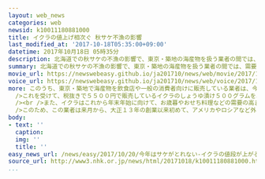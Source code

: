 ```yaml
---
layout: web_news
categories: web
newsid: k10011180881000
title: イクラの値上げ相次ぐ 秋サケ不漁の影響
last_modified_at: '2017-10-18T05:35:00+09:00'
datetime: 2017年10月18日 05時35分
description: 北海道での秋サケの不漁の影響で、東京・築地の海産物を扱う業者の間では、需要の高まる年末年始を前にイクラを値上げする動きが相次いでいます。
summary: 北海道での秋サケの不漁の影響で、東京・築地の海産物を扱う業者の間では、需要の高まる年末年始を前にイクラを値上げする動きが相次いでいます。
movie_url: https://newswebeasy.github.io/ja201710/news/web/movie/2017/10/20/k10011180881000.mp4
voice_url: https://newswebeasy.github.io/ja201710/news/web/voice/2017/10/20/k10011180881000.mp3
more: このうち、東京・築地で海産物を飲食店や一般の消費者向けに販売している業者は、今シーズン水揚げされた北海道産の秋サケからとれたイクラの仕入れ価格が、去年のおよそ２倍に高騰しているということです。<br
  />これを受けて、税抜きで５５００円で販売しているイクラのしょうゆ漬け５００グラムを、来月からおよそ１．８倍の９８００円に値上げすることを決めました。<br />この業者では、去年も不漁の影響で５００円値上げしたということですが、２倍近く値上げするのは過去に例がないということです。<br
  /><br />また、イクラはこれから年末年始に向けて、お歳暮やおせち料理などの需要の高まりますが、不漁の影響で北海道産のイクラを十分に確保できないおそれも出てきているということです。<br
  />このため、この業者は来月から、大正１３年の創業以来初めて、アメリカやロシアなど外国産のイクラも取り扱うことにしました。<br /><br />北田水産の西川里絵子店長は、「イクラの仕入れ価格がここまで高騰するのは初めてで、キャビアのような高級品になりつつある。買い物客が価格に驚いて買いづらくならないか不安です」と話していました。
body:
- text: ''
  caption:
  img: ''
  title: ''
easy_news_url: /news/easy/2017/10/20/今年はサケがとれない-イクラの値段が上がる/
source_url: http://www3.nhk.or.jp/news/html/20171018/k10011180881000.html
...
```

